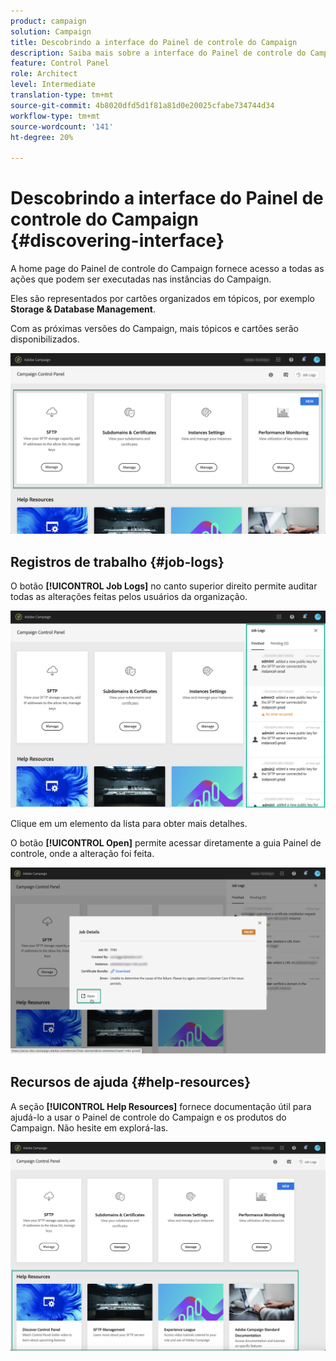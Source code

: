 ```yaml
---
product: campaign
solution: Campaign
title: Descobrindo a interface do Painel de controle do Campaign
description: Saiba mais sobre a interface do Painel de controle do Campaign
feature: Control Panel
role: Architect
level: Intermediate
translation-type: tm+mt
source-git-commit: 4b8020dfd5d1f81a81d0e20025cfabe734744d34
workflow-type: tm+mt
source-wordcount: '141'
ht-degree: 20%

---
```



# Descobrindo a interface do Painel de controle do Campaign {#discovering-interface}

A home page do Painel de controle do Campaign fornece acesso a todas as ações que podem ser executadas nas instâncias do Campaign.

Eles são representados por cartões organizados em tópicos, por exemplo **Storage &amp; Database Management**.

Com as próximas versões do Campaign, mais tópicos e cartões serão disponibilizados.

![](assets/control_panel_interface.png)

## Registros de trabalho {#job-logs}

O botão **[!UICONTROL Job Logs]** no canto superior direito permite auditar todas as alterações feitas pelos usuários da organização.

![](assets/control_panel_interface2.png)

Clique em um elemento da lista para obter mais detalhes.

O botão **[!UICONTROL Open]** permite acessar diretamente a guia Painel de controle, onde a alteração foi feita.

![](assets/control_panel_logdetails.png)

## Recursos de ajuda {#help-resources}

A seção **[!UICONTROL Help Resources]** fornece documentação útil para ajudá-lo a usar o Painel de controle do Campaign e os produtos do Campaign. Não hesite em explorá-las.

![](assets/helpresources.png)
